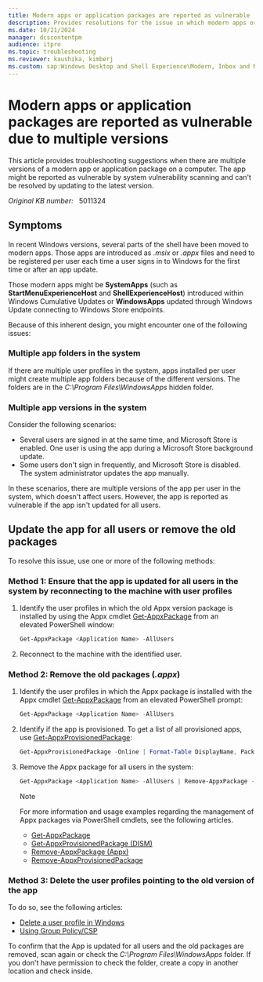 ```yaml
---
title: Modern apps or application packages are reported as vulnerable
description: Provides resolutions for the issue in which modern apps or application packages are reported by vulnerability scanning due to multiple versions.
ms.date: 10/21/2024
manager: dcscontentpm
audience: itpro
ms.topic: troubleshooting
ms.reviewer: kaushika, kimberj
ms.custom: sap:Windows Desktop and Shell Experience\Modern, Inbox and Microsoft Store Apps, csstroubleshoot
---
```

# Modern apps or application packages are reported as vulnerable due to multiple versions

This article provides troubleshooting suggestions when there are multiple versions of a modern app or application package on a computer. The app might be reported as vulnerable by system vulnerability scanning and can't be resolved by updating to the latest version.

*Original KB number:* &nbsp; 5011324

## Symptoms

In recent Windows versions, several parts of the shell have been moved to modern apps. Those apps are introduced as *.msix* or *.appx* files and need to be registered per user each time a user signs in to Windows for the first time or after an app update.

Those modern apps might be **SystemApps** (such as **StartMenuExperienceHost** and **ShellExperienceHost**) introduced within Windows Cumulative Updates or **WindowsApps** updated through Windows Update connecting to Windows Store endpoints.

Because of this inherent design, you might encounter one of the following issues:

### Multiple app folders in the system

If there are multiple user profiles in the system, apps installed per user might create multiple app folders because of the different versions. The folders are in the *C:\\Program Files\\WindowsApps* hidden folder.

### Multiple app versions in the system

Consider the following scenarios:

- Several users are signed in at the same time, and Microsoft Store is enabled. One user is using the app during a Microsoft Store background update.
- Some users don't sign in frequently, and Microsoft Store is disabled. The system administrator updates the app manually.

In these scenarios, there are multiple versions of the app per user in the system, which doesn't affect users. However, the app is reported as vulnerable if the app isn't updated for all users.

## Update the app for all users or remove the old packages

To resolve this issue, use one or more of the following methods:

### Method 1: Ensure that the app is updated for all users in the system by reconnecting to the machine with user profiles

1. Identify the user profiles in which the old Appx version package is installed by using the Appx cmdlet [Get-AppxPackage](/powershell/module/appx/get-appxpackage) from an elevated PowerShell window:

   ```powershell
   Get-AppxPackage <Application Name> -AllUsers
   ```

2. Reconnect to the machine with the identified user.

### Method 2: Remove the old packages (*.appx*)

1. Identify the user profiles in which the Appx package is installed with the Appx cmdlet [Get-AppxPackage](/powershell/module/appx/get-appxpackage) from an elevated PowerShell prompt:

   ```powershell
   Get-AppxPackage <Application Name> -AllUsers
   ```

2. Identify if the app is provisioned. To get a list of all provisioned apps, use [Get-AppxProvisionedPackage](/powershell/module/dism/get-appxprovisionedpackage):

   ```powershell
   Get-AppxProvisionedPackage -Online | Format-Table DisplayName, PackageName
   ```

3. Remove the Appx package for all users in the system:

   ```powershell
   Get-AppxPackage <Application Name> -AllUsers | Remove-AppxPackage -AllUsers
   ```

   > [!NOTE]
   > For more information and usage examples regarding the management of Appx packages via PowerShell cmdlets, see the following articles.
   >
   > - [Get-AppxPackage](/powershell/module/appx/get-appxpackage)
   > - [Get-AppxProvisionedPackage (DISM)](/powershell/module/dism/get-appxprovisionedpackage)
   > - [Remove-AppxPackage (Appx)](/powershell/module/appx/remove-appxpackage)
   > - [Remove-AppxProvisionedPackage](/powershell/module/dism/remove-appxprovisionedpackage)

### Method 3: Delete the user profiles pointing to the old version of the app

To do so, see the following articles:

- [Delete a user profile in Windows](../../windows-server/user-profiles-and-logon/delete-user-profile.md)  
- [Using Group Policy/CSP](/windows/client-management/mdm/policy-csp-admx-userprofiles#cleanupprofiles)

To confirm that the App is updated for all users and the old packages are removed, scan again or check the *C:\\Program Files\\WindowsApps* folder. If you don't have permission to check the folder, create a copy in another location and check inside.
